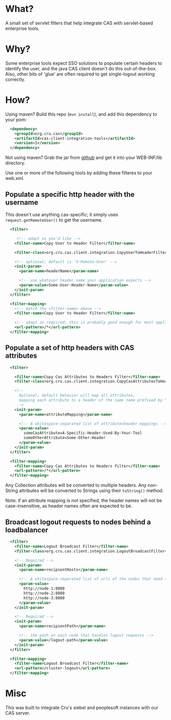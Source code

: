 # What?

A small set of servlet filters that help integrate CAS with servlet-based enterprise tools.

# Why?

Some enterprise tools expect SSO solutions to populate certain headers to identify the user,
and the java CAS client doesn't do this out-of-the-box.
Also, other bits of 'glue' are often required to get single-logout working correctly.


# How?

Using maven?
Build this repo (`mvn install`), and add this dependency to your pom:

```xml
  <dependency>
    <groupId>org.cru.cas</groupId>
    <artifactId>cas-client-integration-tools</artifactId>
    <version>1</version>
  </dependency>
```

Not using maven?
Grab the jar from
[github](https://github.com/CruGlobal/cas-client-integration-tools/releases/tag/2)
and get it into your WEB-INF/lib directory.

Use one or more of the following tools by adding these filteres to your web.xml.

## Populate a specific http header with the username

This doesn't use anything cas-specific;
it simply uses `request.getRemoteUser()` to get the username.

```xml
  <filter>

     <!-- adapt as you'd like -->
    <filter-name>Copy User to Header Filter</filter-name>

    <filter-class>org.cru.cas.client.integration.CopyUserToHeaderFilter</filter-class>

    <!-- optional; default is 'X-Remote-User' -->
    <init-param>
      <param-name>headerName</param-name>

      <!-- use whatever header name your application expects -->
      <param-value>Some-User-Header-Name</param-value>
    </init-param>
  </filter>

  <filter-mapping>
    <!-- match the <filter-name> above -->
    <filter-name>Copy User to Header Filter</filter-name>

    <!-- adapt as required; this is probably good enough for most applications -->
    <url-pattern>/*</url-pattern>
  </filter-mapping>
```

## Populate a set of http headers with CAS attributes

```xml
  <filter>

    <filter-name>Copy Cas Attributes to Headers Filter</filter-name>
    <filter-class>org.cru.cas.client.integration.CopyCasAttributesToHeadersFilter</filter-class>

    <!--
      Optional; default behavior will map all attributes,
      mapping each attribute to a header of the same name prefixed by "CAS_".
     -->
    <init-param>
      <param-name>attributeMapping</param-name>

      <!-- A whitespace-separated list of attribute=header mappings -->
      <param-value>
        someCasAttribute=A-Specific-Header-Used-By-Your-Tool
        someOtherAttribute=Some-Other-Header
      </param-value>
    </init-param>
  </filter>

  <filter-mapping>
    <filter-name>Copy Cas Attributes to Headers Filter</filter-name>
    <url-pattern>/*</url-pattern>
  </filter-mapping>
```

Any Collection attributes will be converted to multiple headers.
Any non-String attributes will be converted to Strings using their `toString()` method.

Note: if an attribute mapping is not specified,
the header names will not be case-insensitive, as header names often are expected to be.


## Broadcast logout requests to nodes behind a loadbalancer

```xml
  <filter>
    <filter-name>Logout Broadcast Filter</filter-name>
    <filter-class>org.cru.cas.client.integration.LogoutBroadcastFilter</filter-class>

    <!-- Required -->
    <init-param>
      <param-name>recipientHosts</param-name>

      <!-- A whitespace-separated list of urls of the nodes that need to be notified of logouts -->
      <param-value>
        http://node-1:8080
        http://node-2:8080
        http://node-3:8080
      </param-value>
    </init-param>

    <!-- Required -->
    <init-param>
      <param-name>recipientPath</param-name>

      <!-- the path on each node that handles logout requests -->
      <param-value>/logout-path</param-value>
    </init-param>
  </filter>

  <filter-mapping>
    <filter-name>Logout Broadcast Filter</filter-name>
    <url-pattern>/cluster-logout</url-pattern>
  </filter-mapping>
```


# Misc

This was built to integrate Cru's siebel and peoplesoft instances with our CAS server.
